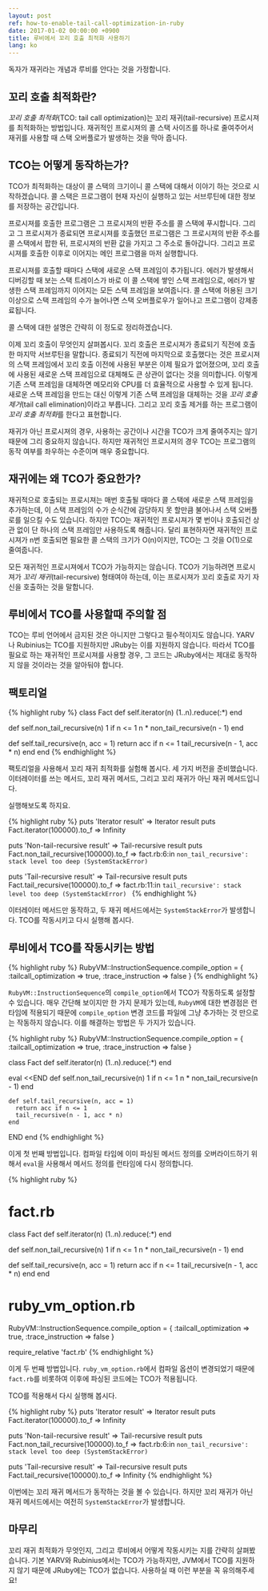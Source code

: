```yaml
---
layout: post
ref: how-to-enable-tail-call-optimization-in-ruby
date: 2017-01-02 00:00:00 +0900
title: 루비에서 꼬리 호출 최적화 사용하기
lang: ko
---
```


독자가 재귀라는 개념과 루비를 안다는 것을 가정합니다.

## 꼬리 호출 최적화란?

*꼬리 호출 최적화*(TCO: tail call optimization)는 꼬리 재귀(tail-recursive) 프로시져를 최적화하는 방법입니다. 재귀적인 프로시져의 콜 스택 사이즈를 하나로 줄여주어서 재귀를 사용할 때 스택 오버플로가 발생하는 것을 막아 줍니다.

## TCO는 어떻게 동작하는가?

TCO가 최적화하는 대상이 콜 스택의 크기이니 콜 스택에 대해서 이야기 하는 것으로 시작하겠습니다. 콜 스택은 프로그램이 현재 자신이 실행하고 있는 서브루틴에 대한 정보를 저장하는 공간입니다. 

프로시져를 호출한 프로그램은 그 프로시져의 반환 주소를 콜 스택에 푸시합니다. 그리고 그 프로시져가 종료되면 프로시져를 호출했던 프로그램은 그 프로시져의 반환 주소를 콜 스택에서 팝한 뒤, 프로시져의 반환 값을 가지고 그 주소로 돌아갑니다. 그리고 프로시져를 호출한 이후로 이어지는 메인 프로그램을 마저 실행합니다. 

프로시져를 호출할 때마다 스택에 새로운 스택 프레임이 추가됩니다. 에러가 발생해서 디버깅할 때 보는 스택 트레이스가 바로 이 콜 스택에 쌓인 스택 프레임으로, 에러가 발생한 스택 프레임까지 이어지는 모든 스택 프레임을 보여줍니다. 콜 스택에 허용된 크기 이상으로 스택 프레임의 수가 늘어나면 스택 오버플로우가 일어나고 프로그램이 강제종료됩니다.

콜 스택에 대한 설명은 간략히 이 정도로 정리하겠습니다.

이제 꼬리 호출이 무엇인지 살펴봅시다. 꼬리 호출은 프로시져가 종료되기 직전에 호출한 마지막 서브루틴을 말합니다. 종료되기 직전에 마지막으로 호출했다는 것은 프로시져의 스택 프레임에서 꼬리 호출 이전에 사용된 부분은 이제 필요가 없어졌으며, 꼬리 호출에 사용된 새로운 스택 프레임으로 대체해도 큰 상관이 없다는 것을 의미합니다. 이렇게 기존 스택 프레임을 대체하면 메모리와 CPU를 더 효율적으로 사용할 수 있게 됩니다. 새로운 스택 프레임을 만드는 대신 이렇게 기존 스택 프레임을 대체하는 것을 *꼬리 호출 제거*(tail call elimination)이라고 부릅니다. 그리고 꼬리 호출 제거를 하는 프로그램이 *꼬리 호출 최적화*를 한다고 표현합니다. 

재귀가 아닌 프로시져의 경우, 사용하는 공간이나 시간을 TCO가 크게 줄여주지는 않기 때문에  그리 중요하지 않습니다. 하지만 재귀적인 프로시져의 경우 TCO는 프로그램의 동작 여부를 좌우하는 수준이며 매우 중요합니다.

## 재귀에는 왜 TCO가 중요한가?

재귀적으로 호출되는 프로시져는 매번 호출될 때마다 콜 스택에 새로운 스택 프레임을 추가하는데, 이 스택 프레임의 수가 순식간에 감당하지 못 할만큼 불어나서 스택 오버플로를 일으킬 수도 있습니다. 하지만 TCO는 재귀적인 프로시져가 몇 번이나 호출되건 상관 없이 단 하나의 스택 프레임만 사용하도록 해줍니다. 달리 표현하자면 재귀적인 프로시져가 n번 호출되면 필요한 콜 스택의 크기가 O(n)이지만, TCO는 그 것을 O(1)으로 줄여줍니다.

모든 재귀적인 프로시져에서 TCO가 가능하지는 않습니다. TCO가 기능하려면 프로시져가 *꼬리 재귀*(tail-recursive) 형태여야 하는데, 이는 프로시져가 꼬리 호출로 자기 자신을 호출하는 것을 말합니다. 

## 루비에서 TCO를 사용할때 주의할 점

TCO는 루비 언어에서 금지된 것은 아니지만 그렇다고 필수적이지도 않습니다. YARV나 Rubinius는 TCO를 지원하지만 JRuby는 이를 지원하지 않습니다. 따라서 TCO를 필요로 하는 재귀적인 프로시져를 사용할 경우, 그 코드는 JRuby에서는 제대로 동작하지 않을 것이라는 것을 알아둬야 합니다. 

## 팩토리얼

{% highlight ruby %}
class Fact
  def self.iterator(n)
    (1..n).reduce(:*)
  end

  def self.non_tail_recursive(n)
    1 if n <= 1 
    n * non_tail_recursive(n - 1)
  end

  def self.tail_recursive(n, acc = 1)
    return acc if n <= 1
    tail_recursive(n - 1, acc * n)
  end
end 
{% endhighlight %}

팩토리얼을 사용해서 꼬리 재귀 최적화를 실험해 봅시다. 세 가지 버전을 준비했습니다. 이터레이터를 쓰는 메서드, 꼬리 재귀 메서드, 그리고 꼬리 재귀가 아닌 재귀 메서드입니다.

실행해보도록 하지요.

{% highlight ruby %}
puts 'Iterator result'
=> Iterator result
puts Fact.iterator(100000).to_f
=> Infinity

puts 'Non-tail-recursive result'
=> Tail-recursive result
puts Fact.non_tail_recursive(100000).to_f
=> fact.rb:6:in `non_tail_recursive': stack level too deep (SystemStackError) `

puts 'Tail-recursive result'
=> Tail-recursive result
puts Fact.tail_recursive(100000).to_f
=> fact.rb:11:in `tail_recursive': stack level too deep (SystemStackError) `
{% endhighlight %}

이터레이터 메서드만 동작하고, 두 재귀 메서드에서는 `SystemStackError`가 발생합니다. TCO를 작동시키고 다시 실행해 봅시다. 

## 루비에서 TCO를 작동시키는 방법

{% highlight ruby %}
RubyVM::InstructionSequence.compile_option = {
  :tailcall_optimization => true,
  :trace_instruction => false
}
{% endhighlight %}

`RubyVM::InstructionSequence`의 `compile_option`에서 TCO가 작동하도록 설정할 수 있습니다. 매우 간단해 보이지만 한 가지 문제가 있는데, `RubyVM`에 대한 변경점은 런타임에 적용되기 때문에 `compile_option` 변경 코드를 파일에 그냥 추가하는 것 만으로는 작동하지 않습니다. 이를 해결하는 방법은 두 가지가 있습니다.

{% highlight ruby %}
RubyVM::InstructionSequence.compile_option = {
  :tailcall_optimization => true,
  :trace_instruction => false
}

class Fact
  def self.iterator(n)
    (1..n).reduce(:*)
  end

  eval <<END
    def self.non_tail_recursive(n)
      1 if n <= 1 
      n * non_tail_recursive(n - 1)
    end

    def self.tail_recursive(n, acc = 1)
      return acc if n <= 1
      tail_recursive(n - 1, acc * n)
    end
  END
end 
{% endhighlight %}

이게 첫 번째 방법입니다. 컴파일 타임에 이미 파싱된 메서드 정의를 오버라이드하기 위해서  `eval`을 사용해서 메서드 정의를 런타임에 다시 정의합니다. 

{% highlight ruby %}
# fact.rb
class Fact
  def self.iterator(n)
    (1..n).reduce(:*)
  end

  def self.non_tail_recursive(n)
    1 if n <= 1 
    n * non_tail_recursive(n - 1)
  end
	
  def self.tail_recursive(n, acc = 1)
    return acc if n <= 1
    tail_recursive(n - 1, acc * n)
  end
end 

# ruby_vm_option.rb
RubyVM::InstructionSequence.compile_option = {
  :tailcall_optimization => true,
  :trace_instruction => false
}

require_relative 'fact.rb'
{% endhighlight %}

이게 두 번째 방법입니다. `ruby_vm_option.rb`에서 컴파일 옵션이 변경되었기 때문에 `fact.rb`를 비롯하여 이후에 파싱된 코드에는 TCO가 적용됩니다.

TCO를 적용해서 다시 실행해 봅시다.

{% highlight ruby %}
puts 'Iterator result'
=> Iterator result
puts Fact.iterator(100000).to_f
=> Infinity

puts 'Non-tail-recursive result'
=> Tail-recursive result
puts Fact.non_tail_recursive(100000).to_f
=> fact.rb:6:in `non_tail_recursive': stack level too deep (SystemStackError) `

puts 'Tail-recursive result'
=> Tail-recursive result
puts Fact.tail_recursive(100000).to_f
=> Infinity
{% endhighlight %}

이번에는 꼬리 재귀 메서드가 동작하는 것을 볼 수 있습니다. 하지만 꼬리 재귀가 아닌 재귀 메서드에서는 여전히 `SystemStackError`가 발생합니다. 

## 마무리

꼬리 재귀 최적화가 무엇인지, 그리고 루비에서 어떻게 작동시키는 지를 간략히 살펴봤습니다. 기본 YARV와 Rubinius에서는 TCO가 가능하지만, JVM에서 TCO를 지원하지 않기 때문에 JRuby에는 TCO가 없습니다. 사용하실 때 이런 부분을 꼭 유의해주세요!
